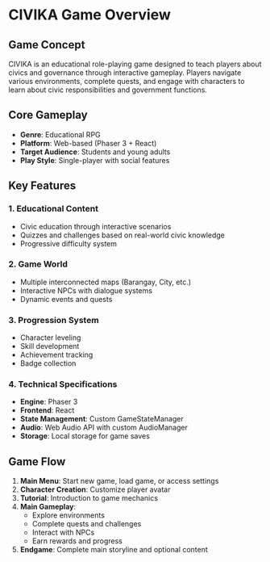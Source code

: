 # CIVIKA Game Overview

## Game Concept
CIVIKA is an educational role-playing game designed to teach players about civics and governance through interactive gameplay. Players navigate various environments, complete quests, and engage with characters to learn about civic responsibilities and government functions.

## Core Gameplay
- **Genre**: Educational RPG
- **Platform**: Web-based (Phaser 3 + React)
- **Target Audience**: Students and young adults
- **Play Style**: Single-player with social features

## Key Features

### 1. Educational Content
- Civic education through interactive scenarios
- Quizzes and challenges based on real-world civic knowledge
- Progressive difficulty system

### 2. Game World
- Multiple interconnected maps (Barangay, City, etc.)
- Interactive NPCs with dialogue systems
- Dynamic events and quests

### 3. Progression System
- Character leveling
- Skill development
- Achievement tracking
- Badge collection

### 4. Technical Specifications
- **Engine**: Phaser 3
- **Frontend**: React
- **State Management**: Custom GameStateManager
- **Audio**: Web Audio API with custom AudioManager
- **Storage**: Local storage for game saves

## Game Flow
1. **Main Menu**: Start new game, load game, or access settings
2. **Character Creation**: Customize player avatar
3. **Tutorial**: Introduction to game mechanics
4. **Main Gameplay**:
   - Explore environments
   - Complete quests and challenges
   - Interact with NPCs
   - Earn rewards and progress
5. **Endgame**: Complete main storyline and optional content
